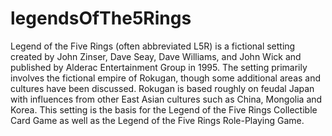 # legendsOfThe5Rings
Legend of the Five Rings (often abbreviated L5R) is a fictional setting created by John Zinser, Dave Seay, Dave Williams, and John Wick and published by Alderac Entertainment Group in 1995. The setting primarily involves the fictional empire of Rokugan, though some additional areas and cultures have been discussed. Rokugan is based roughly on feudal Japan with influences from other East Asian cultures such as China, Mongolia and Korea. This setting is the basis for the Legend of the Five Rings Collectible Card Game as well as the Legend of the Five Rings Role-Playing Game.
